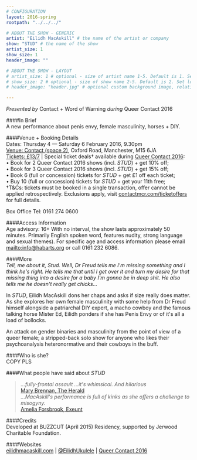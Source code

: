 ```yaml
---
# CONFIGURATION
layout: 2016-spring
rootpath: "../../../"

# ABOUT THE SHOW - GENERIC
artist: "Eilidh MacAskill" # the name of the artist or company
show: "STUD" # the name of the show
artist_size: 1
show_size: 1
header_image: ""    

# ABOUT THE SHOW - LAYOUT
# artist_size: 1 # optional - size of artist name 1-5. Default is 1. Set longer names to lower values
# show_size: 2 # optional - size of show name 2-5. Default is 2. Set longer names to lower values
# header_image: "header.jpg" # optional custom background image, relative to current page

---
```

*Presented by* Contact + Word of Warning *during* Queer Contact 2016         
       
####In Brief      
A new performance about penis envy, female masculinity, horses + DIY.                
              
####Venue + Booking Details    
Dates: Thursday 4 — Saturday 6 February 2016, 9.30pm         
<a href="http://contactmcr.com/visit/getting-here" target="_blank">Venue: Contact (space 2)</a>, Oxford Road, Manchester, M15 6JA             
<a href="https://contactmcr.com/whats-on/46294-qc16-eilidh-macaskill-stud/booking" target="_blank">Tickets: £13/7</a> | Special ticket deals† available during <a href="http://www.contactmcr.com/queercontact" target="_blank">Queer Contact 2016</a>:<br>• Book for 2 Queer Contact 2016 shows (incl. *STUD*) + get 10% off;<br>• Book for 3 Queer Contact 2016 shows (incl. *STUD*) + get 15% off;<br>• Book 6 (full or concession) tickets for *STUD* + get £1 off each ticket;<br>• Buy 10 (full or concession) tickets for *STUD* + get your 11th free;<br>†T&Cs: tickets must be booked in a single transaction, offer cannot be applied retrospectively. Exclusions apply, visit <a href="http://www.contactmcr.com/ticketoffers" target="_blank">contactmcr.com/ticketoffers</a> for full details.
          
          
Box Office Tel: 0161 274 0600         
        
####Access Information        
Age advisory: 16+ With no interval, the show lasts approximately 50 minutes. Primarily English spoken word, features nudity, strong language and sexual themes). For specific age and access information please email <mailto:info@habarts.org> or call 0161 232 6086.     
             
####More      
*Tell, me about it, Stud. Well, Dr Freud tells me I'm missing something and I think he's right. He tells me that until I get over it and turn my desire for that missing thing into a desire for a baby I'm gonna be in deep shit. He also tells me he doesn't really get chicks…*           
         
In *STUD*, Eilidh MacAskill dons her chaps and asks if size really does matter. As she explores her own female masculinity with some help from Dr Freud himself alongside a patriarchal DIY expert, a macho cowboy and the famous talking horse Mister Ed, Eilidh ponders if she has Penis Envy or of it's all a load of bollocks.        
         
An attack on gender binaries and masculinity from the point of view of a queer female; a stripped-back solo show for anyone who likes their psychoanalysis heteronormative and their cowboys in the buff.         
        
####Who is she?     
COPY PLS          
       
####What people have said about *STUD*        
>*…fully-frontal assault …it's whimsical. And hilarious*<br><a href="http://www.heraldscotland.com/arts_ents/13206858.Review__BuzzCut__Pearce_Institute__Glasgow" target="_blank">Mary Brennan, The Herald</a>          
>*…MacAskill's performance is full of kinks as she offers a challenge to misogyny.*<br><a href="http://exeuntmagazine.com/reviews/steakhouse-live-2" target="_blank">Amelia Forsbrook, Exeunt</a>         
         
####Credits          
Developed at BUZZCUT (April 2015) Residency, supported by Jerwood Charitable Foundation.        
        
####Websites          
<a href="http://eilidhmacaskill.com/portfolio/stud-2" target="_blank">eilidhmacaskill.com</a> | <a href="http://twitter.com/EilidhUkulele" target="_blank">@EilidhUkulele</a> | <a href="http://www.contactmcr.com/queercontact" target="_blank">Queer Contact 2016</a>
